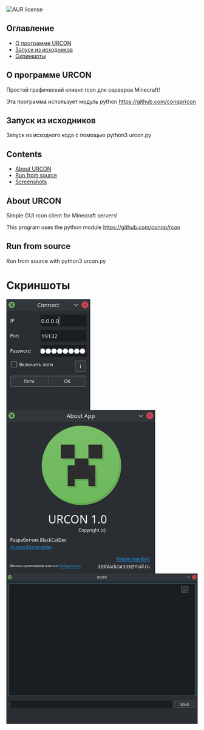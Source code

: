 ![AUR license](https://img.shields.io/badge/license-Apache-orange)

## Оглавление
- [О программе URCON](#О-программе-URCON)
- [Запуск из исходников](#Запуск-из-исходников)
- [Скриншоты](#Скриншоты)

## О программе URCON
Простой графический клиент rcon для серверов Minecraft!

Эта программа использует модуль python https://github.com/conqp/rcon

## Запуск из исходников
Запуск из исходного кода с помощью python3 urcon.py

## Contents
- [About URCON](#About-URCON)
- [Run from source](#Run-from-source)
- [Screenshots](#Скриншоты)

## About URCON
Simple GUI rcon client for Minecraft servers!

This program uses the python module https://github.com/conqp/rcon

## Run from source
Run from source with python3 urcon.py

# Скриншоты

<img src="Screenshots/connect.png" align="center" />
<img src="Screenshots/about.png" align="center" />
<img src="Screenshots/main.png" align="center" />

